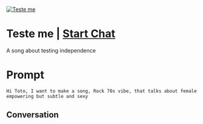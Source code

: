 
[![Teste me ](https://flow-prompt-covers.s3.us-west-1.amazonaws.com/icon/Flat/i3.png)](https://gptcall.net/chat.html?data=%7B%22contact%22%3A%7B%22id%22%3A%225nOfVxkhpSbNfzOLBfDqM%22%2C%22flow%22%3Atrue%7D%7D)
# Teste me  | [Start Chat](https://gptcall.net/chat.html?data=%7B%22contact%22%3A%7B%22id%22%3A%225nOfVxkhpSbNfzOLBfDqM%22%2C%22flow%22%3Atrue%7D%7D)
A song about testing independence 

# Prompt

```
Hi Toto, I want to make a song, Rock 70s vibe, that talks about female empowering but subtle and sexy 
```

## Conversation




